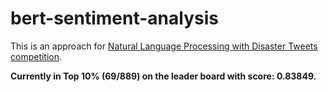 # bert-sentiment-analysis

This is an approach for [Natural Language Processing with Disaster Tweets competition](https://www.kaggle.com/competitions/nlp-getting-started/overview). 

**Currently in Top 10% (69/889) on the leader board with score: 0.83849.**
